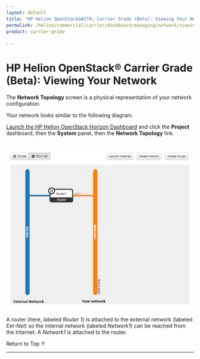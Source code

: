 ```yaml
---
layout: default
title: "HP Helion OpenStack&#174; Carrier Grade (Beta): Viewing Your Network"
permalink: /helion/commercial/carrier/dashboard/managing/network/viewing/
product: carrier-grade

---
```

<!--UNDER REVISION-->

<script>

function PageRefresh {
onLoad="window.refresh"
}

PageRefresh();

</script>

<!-- <p style="font-size: small;"> <a href="/helion/commercial/carrier/ga1/install/">&#9664; PREV</a> | <a href="/helion/commercial/carrier/ga1/install-overview/">&#9650; UP</a> | <a href="/helion/commercial/carrier/ga1/">NEXT &#9654;</a></p> -->

# HP Helion OpenStack&#174; Carrier Grade (Beta): Viewing Your Network

The **Network Topology** screen is a physical representation of your network configuration.

Your network looks similar to the following diagram. 

[Launch the HP Helion OpenStack Horizon Dashboard](/helion/openstack/carrier/dashboard/login/) and click the **Project** dashboard, then the **System** panel, then the  **Network Topology** link.

<br /><img src="media/compute-network-topology-def-crop.png"  alt="" />

A router (here, labeled *Router 1*) is attached to the external network (labeled *Ext-Net*) so the internal network (labeled *Network1*) can be reached from the Internet. A *Network1* is attached to the router.

<a href="#top" style="padding:14px 0px 14px 0px; text-decoration: none;"> Return to Top &#8593; </a>


----
